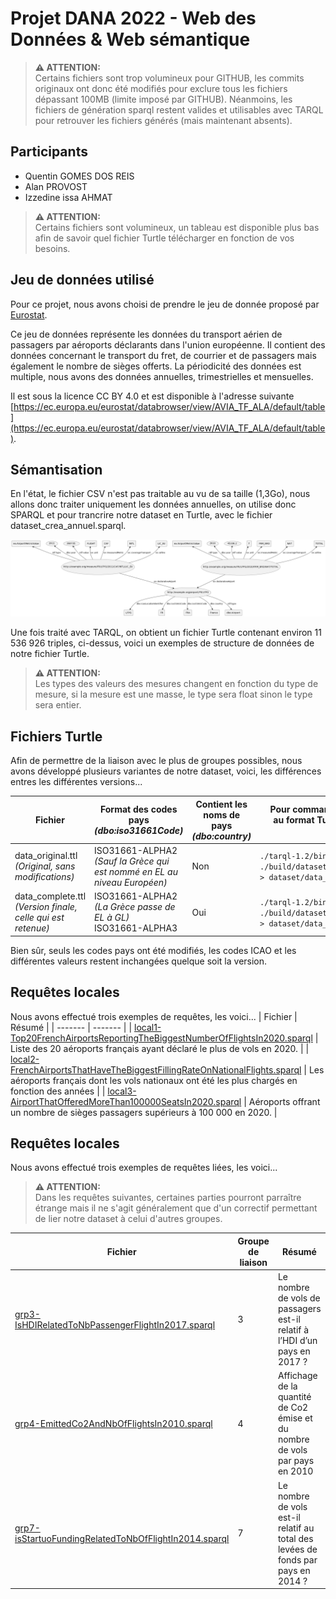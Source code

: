# Projet DANA 2022 - Web des Données & Web sémantique

> **:warning: ATTENTION:**\
>  Certains fichiers sont trop volumineux pour GITHUB, les commits originaux ont donc été modifiés pour exclure tous les fichiers dépassant 100MB (limite imposé par GITHUB). Néanmoins, les fichiers de génération sparql restent valides et utilisables avec TARQL pour retrouver les fichiers générés (mais maintenant absents).

## Participants
- Quentin GOMES DOS REIS
- Alan PROVOST
- Izzedine issa AHMAT

> **:warning: ATTENTION:**\
>  Certains fichiers sont volumineux, un tableau est disponible plus bas afin de savoir quel fichier Turtle télécharger en fonction de vos besoins. 

## Jeu de données utilisé
Pour ce projet, nous avons choisi de prendre le jeu de donnée proposé par [Eurostat](https://ec.europa.eu/eurostat/fr/).

Ce jeu de données représente les données du transport aérien de passagers par aéroports déclarants dans l'union européenne.
Il contient des données concernant le transport du fret, de courrier et de passagers mais également le nombre de sièges offerts.
La périodicité des données est multiple, nous avons des données annuelles, trimestrielles et mensuelles.

Il est sous la licence CC BY 4.0 et est disponible à l'adresse suivante [https://ec.europa.eu/eurostat/databrowser/view/AVIA_TF_ALA/default/table](https://ec.europa.eu/eurostat/databrowser/view/AVIA_TF_ALA/default/table).

## Sémantisation
En l'état, le fichier CSV n'est pas traitable au vu de sa taille (1,3Go), nous allons donc traiter uniquement les données annuelles, on utilise donc SPARQL et pour trancrire notre dataset en Turtle, avec le fichier dataset_crea_annuel.sparql.

![Exemple de notre schéma de données](dataset_diagram_exemple.png)

<!---
```plantuml
   @startuml
        skinparam componentStyle rectangle

        circle (http://example.org/airport/FR/LFPG)

        [LFPG] <-u- (http://example.org/airport/FR/LFPG) : "dbo:icaoLocationIdentifier"
        [FR] <-u- (http://example.org/airport/FR/LFPG) : "dbo:iso31661Code"
        [FRA] <-u- (http://example.org/airport/FR/LFPG) : "dbo:iso31661Code"
        [France] <-u- (http://example.org/airport/FR/LFPG) : "dbo:country"
        [dbo:Airport] <-u- (http://example.org/airport/FR/LFPG) : "rdf:type"

        circle (http://example.org/measure/FR/LFPG/2011/CAF/INTL/LIC_EU)

        [ex:AirportMetricValue] as type1
        type1 <-- (http://example.org/measure/FR/LFPG/2011/CAF/INTL/LIC_EU) : "rdf:type"
        (2011) <-- (http://example.org/measure/FR/LFPG/2011/CAF/INTL/LIC_EU) : "dbo:year"
        (360735) <-- (http://example.org/measure/FR/LFPG/2011/CAF/INTL/LIC_EU) : "rdf:value"
        [FLIGHT] <-- (http://example.org/measure/FR/LFPG/2011/CAF/INTL/LIC_EU) : "ex:unit"
        [CAF] <-- (http://example.org/measure/FR/LFPG/2011/CAF/INTL/LIC_EU) : "ex:measuredMetric"
        [INTL] <-- (http://example.org/measure/FR/LFPG/2011/CAF/INTL/LIC_EU) : "ex:coverageTransport"
        [LIC_EU] <-- (http://example.org/measure/FR/LFPG/2011/CAF/INTL/LIC_EU) : "ex:airline"


        circle (http://example.org/measure/FR/LFPG/2010/FRM_BRD/NAT/TOTAL)


        [ex:AirportMetricValue] as type2
        type2 <-- (http://example.org/measure/FR/LFPG/2010/FRM_BRD/NAT/TOTAL) : "rdf:type"
        (2010) <-- (http://example.org/measure/FR/LFPG/2010/FRM_BRD/NAT/TOTAL) : "dbo:year"
        (45336.2) <-d- (http://example.org/measure/FR/LFPG/2010/FRM_BRD/NAT/TOTAL) : "rdf:value"
        [T] <-- (http://example.org/measure/FR/LFPG/2010/FRM_BRD/NAT/TOTAL) : "ex:unit"
        [FRM_BRD] <-- (http://example.org/measure/FR/LFPG/2010/FRM_BRD/NAT/TOTAL) : "ex:measuredMetric"
        [NAT] <-- (http://example.org/measure/FR/LFPG/2010/FRM_BRD/NAT/TOTAL) : "ex:coverageTransport"
        [TOTAL] <-- (http://example.org/measure/FR/LFPG/2010/FRM_BRD/NAT/TOTAL) : "ex:airline"

        (http://example.org/airport/FR/LFPG) <-up- (http://example.org/measure/FR/LFPG/2011/CAF/INTL/LIC_EU) : "ex:declarativeAirport"
        (http://example.org/airport/FR/LFPG) <-up- (http://example.org/measure/FR/LFPG/2010/FRM_BRD/NAT/TOTAL) : "ex:declarativeAirport"
@enduml
-->

Une fois traité avec TARQL, on obtient un fichier Turtle contenant environ 11 536 926 triples, ci-dessus, voici un exemples de structure de données de notre fichier Turtle.

> **:warning: ATTENTION:**\
>  Les types des valeurs des mesures changent en fonction du type de mesure, si la mesure est une masse, le type sera float sinon le type sera entier. 


## Fichiers Turtle

Afin de permettre de la liaison avec le plus de groupes possibles, nous avons développé plusieurs variantes de notre dataset, voici, les différences entres les différentes versions...

| Fichier     | Format des codes pays <br> *(dbo:iso31661Code)*| Contient les noms de pays <br> *(dbo:country)* | Pour commande pour "re-compiler " <br> au format Turtle depuis la racine du projet |
| ----------- | ---------------------------------------------- | ---------------------------------------------- | ---------------------------------------------------------------------------------- |
| data_original.ttl <br> *(Original, sans modifications)* | ISO31661-ALPHA2 <br> *(Sauf la Grèce qui est nommé en EL au niveau Européen)*  | Non | ```./tarql-1.2/bin/tarql --dedup 10000000  ./build/dataset_creation_original.sparql > dataset/data_original.ttl``` |
| data_complete.ttl  <br> *(Version finale, celle qui est retenue)* |  ISO31661-ALPHA2 *(La Grèce passe de EL à GL)* <br> ISO31661-ALPHA3 | Oui | ```./tarql-1.2/bin/tarql --dedup 10000000  ./build/dataset_creation_complete.sparql > dataset/data_complete.ttl``` |

Bien sûr, seuls les codes pays ont été modifiés, les codes ICAO et les différentes valeurs restent inchangées quelque soit la version.


## Requêtes locales

Nous avons effectué trois exemples de requêtes, les voici...
| Fichier | Résumé  |
| ------- | ------- | 
| [local1-Top20FrenchAirportsReportingTheBiggestNumberOfFlightsIn2020.sparql](https://github.com/QGdev/M1S1-SemanticProject/blob/main/requests/local/local1-Top20FrenchAirportsReportingTheBiggestNumberOfFlightsIn2020.sparql) | Liste des 20 aéroports français ayant déclaré le plus de vols en 2020. |
| [local2-FrenchAirportsThatHaveTheBiggestFillingRateOnNationalFlights.sparql](https://github.com/QGdev/M1S1-SemanticProject/blob/main/requests/local/local2-FrenchAirportsThatHaveTheBiggestFillingRateOnNationalFlights.sparql) | Les aéroports français dont les vols nationaux ont été les plus chargés en fonction des années |
| [local3-AirportThatOfferedMoreThan100000SeatsIn2020.sparql](https://github.com/QGdev/M1S1-SemanticProject/blob/main/requests/local/local3-AirportThatOfferedMoreThan100000SeatsIn2020.sparql) | Aéroports offrant un nombre de sièges passagers supérieurs à 100 000 en 2020. |


## Requêtes locales

Nous avons effectué trois exemples de requêtes liées, les voici...

> **:warning: ATTENTION:**\
>  Dans les requêtes suivantes, certaines parties pourront parraître étrange mais il ne s'agit généralement que d'un correctif permettant de lier notre dataset à celui d'autres groupes.


| Fichier | Groupe de liaison | Résumé |
| ------- | ----------------- | ------ | 
| [grp3-IsHDIRelatedToNbPassengerFlightIn2017.sparql](https://github.com/QGdev/M1S1-SemanticProject/blob/main/requests/linked/grp3-IsHDIRelatedToNbPassengerFlightIn2017.sparql) | 3 | Le nombre de vols de passagers est-il relatif à l’HDI d’un pays en 2017 ? |
| [grp4-EmittedCo2AndNbOfFlightsIn2010.sparql](https://github.com/QGdev/M1S1-SemanticProject/blob/main/requests/linked/grp4-EmittedCo2AndNbOfFlightsIn2010.sparql) | 4 |Affichage de la quantité de Co2 émise et du nombre de vols par pays en 2010 |
| [grp7-isStartuoFundingRelatedToNbOfFlightIn2014.sparql](https://github.com/QGdev/M1S1-SemanticProject/blob/main/requests/linked/grp7-isStartuoFundingRelatedToNbOfFlightIn2014.sparql) | 7 | Le nombre de vols est-il relatif au total des levées de fonds par pays en 2014 ? |
